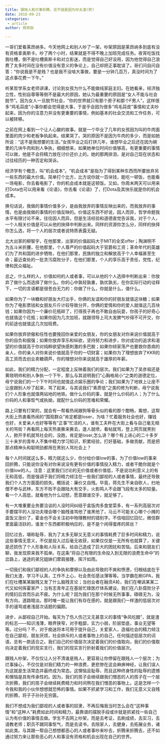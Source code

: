 ```yaml
---
title: 跟贱人和烂事折腾，还不就是因为你太渣(转)
date: 2018-09-23
categories:
 - article
author: 杨奇函

---
```


一哥们爱看莱昂纳多。今天他网上和别人吵了一架，吵架原因是莱昂纳多到底有没有资格拿奥斯卡。吵了两个小时，结果就是不得不晚上加班完成任务。夜宵吃饭找我吐槽，倒不是吐槽奥斯卡和对立影迷，而是觉得自己好没用，因为他觉得自己浪费了太多时间在没有价值没有意义的争论上，自己却把正事耽误了。哥们问自问自答：“你说我是不是贱？也是我不没啥大事做，要是一分钟几百万，真没时间为了这点事花费一下午。”

听某哲学系女老师讲课，讨论到女孩为什么不能做纯家庭主妇。在她看来，经济独立性，性别自尊等等倒不是最大的原因，她认为最重要的原因是“女人不能与社会脱节”。因为女人一旦脱节社会，“你的世界就只有那个房子和那个F男人”，这样很多“鸡毛蒜皮”小事你都会觉得是大事，于是乎会因为很多“鸡毛蒜皮”事情和丈夫吵起来，因为你的注意力并没有更重要的事情，例如基本的社会交流和工作任务，可以被转移。

之前在网上看到一个让人心酸的故事。就是一个毕业了几年的女孩因为叫的牛肉面里面的肉少和老板争执起来。结果哭了。哭的原因不是因为牛肉的多少，而是如她所说：“这不是我想要的生活。”女孩毕业之后打拼几年，谁想毕业之后还在因为碗里的几块牛肉和别人争执，细细想来，如果她单位时间价值够高，有更重要的事情可以做，他是不会将精力放在讨价还价上的。她的那两排泪，是对自己现在状态和过往经历的一种否定和哭诉。

经济学有个概念，叫“机会成本”。“机会成本”是指为了得到某种东西而所要放弃另一些东西的最大价值。简单打个比方，比方说你就一百块钱，能吃一顿饭，也能看一场电影，你去看电影了，你的机会成本就是这顿饭。又如，你周末两天可以用来打Dota也可以用来看《论语》，你去看《论语》了，打Dota及其快乐就是你的机会成本。

换句话说，我做的事情价值多少，是由我放弃的事情反映出来的，而我放弃的事情，也是由我做的事情的价值反映的。价值这东西不好说，因人而异，哲学命题我水平有限讨论不来，往往因人而异。但是生活经验和道德直觉告诉我，对于个人，一个人相关价值是可以从他的抉择中判断出来。同样的资源你怎么分，同样的抉择你怎么选，将一个人的层次或者说特质表露无疑。

北大出家的柳智宇，在他那里，出家的价值起码大于MIT的全奖offer；陶渊明不为五斗米折腰，在他那里，个人尊严的价值起码大于官爵和工资；革命年代的英雄们为了共和国的进步牺牲，在他们那里，民族的独立和解放高于个人幸福甚至生命；最近查处的一批贪污腐败分子，在他们那里，个人的享乐高于责任，党性，纪律和民众福祉。

总之，什么样的人，价值如何的人或者事，可以从他的个人选择中判断出来：你放弃了做什么而选择了做什么。你的心中孰轻孰重，孰优孰劣，在你实际行动的诠释下，一切的言语都是很苍白无力的：你做了什么，你就是什么，值什么。

如果你为了一块糖和好朋友大打出手，你俩的友谊和你的好朋友就值这块糖；如果你为了电影票钱和女朋友斤斤计较导致分开，你俩的爱情和你的爱人就值这几百块钱；如果你因为一个廉价花瓶碎了，打得孩子再也不敢自由玩耍，你孩子的好奇心也就值这个花瓶；如果你因为几次加班，就跟领导上司大发脾气吵得不可开交，你的前途也就值这几次加班费。

如果你放弃骄傲和任性也要挽回你亲爱的女朋友，你的女朋友对你来说价值就高于你的自负和倔强；如果你放弃享乐和纵欲，坚持努力和进步，你对成功的追求和渴望的价值就高于你对纯粹欲望快感刺激的多巴胺；如果你倾家荡产也要救你患病的亲人，你的亲人对你来说价值就高于你的一切财富；如果你为了理想放弃了KKR的高工资而去创业卖糖葫芦，你的理想对你来说就高于雄厚的年薪。

如此，我们的精力分配，一定程度上反映着我们的层次。我们如果为了吴彦祖还是黄晓明帅和别人争执一个下午，那么与其说明我们“心胸格局小”之类的道德定位，毋宁说我们的一个下午时间也就值这点娱乐圈的争论；我们如果为了地铁上让座不让座跟别人吵了起来，骂了起来，与其说我们“素质低”之类的修为判断，毋宁说我们个人形象也就值两站地的地铁。做什么价码的事，就是什么价码的人；为了什么价码的人和事怄气或执拗，就配什么价码的苦难和荣耀。

路上只要有打架的，就会有一帮看热闹跟狗等骨头似的看的那个酣畅，甭想，这帮大街上热衷看热闹的“围观群众”肯定都是loser，为啥？忙着服务社会也好，赚钱也好，关爱亲人也好等等有“正事”忙活的人，谁有工夫杵在大街上看与自己毫无相关的骂街？再看网上每天热衷撕来撕去，逢人就喷，看帖就骂，登上网页就黑别人，掀开手机就骂社会的，没跑，肯定是loser,怎么讲？哪个有上进心的二十多岁三十来岁的青年人不集中精力学习知识，积累经验，打好基础，多做贡献，而是把那点精神头和聪明劲都用在黑别人骂社会上？

每个人时间就这么多，精力就这么少，你分给价值low的事，为了价值low的事来回折腾，只能说你没有对你来说没有更有价值的事情投入精力，或者干脆你就是个价值low的人。注意：这里我们讨论的无价值或者价值低，不是说功利意义上的有无和高低，而是强调于我们将精力倾注在一些我们鄙视的人或者事情，最终还导致我们个人方方面面的损失。概括说：廉价又自残。毕竟，蒋先生不亲自砍人，扫地僧不参与武林，东方不败不会跟陆大有交手，火影鸣人不会跟飞段有太多的较量。看一个人高低，就看他为什么动怒，愿意跟谁交手，就足够了。

有一大堆重要业务要洽谈的人没时间纠结于盒饭肉多食堂菜多，有一系列高层次对手要摆平的人没功夫理会哪个脑残谁骂他了谁黑他了，马云不可能关心哪个小摊的盒饭又涨价了，霍金也不会关注初中物理教材的错别字。不信咱回忆回忆，微信群里面最活跃的，谁发个东西都积极响应的，是不是个闲得蛋疼的屌丝？

回忆过去，堪称耻辱，我为了太多无聊又无意义的事情耗费了巨多时间和精力，说这些事情无意义，不仅是投入过后毫无收获，如果仅仅是一无所有也就算了，关键是还损伤了个人形象和人际关系，给自己造成了巨大的困扰和苦恼。后来和朋友们聊，我发现原来我不孤单。在这条“将自己有限的生命投入到无限的浪费生命中”的岔路上，迷途的弟兄姐妹们摩肩接踵，挥汗如雨。

一切我们和我们鄙视的人的争执和摩擦以及由此导致的不爽和愤懑，归根结底在于我们太渣，学习不认真，工作不上心，社会责任感淡薄等等。当学霸在刷GPA，我们在吐槽某某脑残又发了什么脑残言论；当创业者在融资A轮，我们在嘲讽某某二代又如何挥霍家产；当有志青年正在基层忙碌医疗体系建设，我们在八卦腐败分子的情妇后宫而乐此不疲。为什么呢？因为我们在那个时候无所事事，碌碌无为，没有方向，道路暗淡。那时唯一能让我们有存在感的，就是跟我们一样渣的低层次对手的谩骂或者浅层次话题的偏颇。

进步，从鄙视自己开始。每天为了伤人伤己又无甚意义的事情“争风吃醋”，就是渣的标志——知识浅薄，眼界狭窄，对手粗鄙，实力小弱，阶层垫底，事业无望等等。过分吗？不，对于痴迷将本可用于提升自己，关爱家人，造福社会的精力倾注在自己鄙视，朋友厌烦，社会排斥的人或者事物上的自己，任何描述低层次的词语，总有一款适合之。我们自己的价值层次决定着我们的价值取向，我们的价值取向决定着我们的现实言行，我们的现实言行折射着我们的价值层次。

跟贱人吵架，不仅仅让人分不清谁是贱人，更容易让你停留在跟贱人一个层次；为烂事操心，不仅仅是对我们精力的一种浪费，更悲惨在这会麻痹神经，让我们误人为这就是生活常态并最终成为常态。这懊恼且耻辱，而且这种终身性的耻辱的遗憾和懊恼是具有传承性的。因为，我们的孩子会继续跟我们憎恶的人的孩子在一个层次折腾，我们的孩子会继续耗费精力和时间熬在我们憎恶的事物上。这是怎样一个令我和我的小伙伴想想就恐怖的事情。如果不抓紧学习和工作，我们无意义又自残的折腾，将子子孙孙无穷匮。

我们不想成为我们鄙视的人或者事的奴隶，不再后悔我当时怎么会在“这种事情”和“这种人”耗费如此时间和精力，最靠谱的摆脱手段或许就是抓紧找一些自己认为有价值的事情去做。学生不去网上吵架，而是去考证，去刷成绩，去实习，去请教老师；职员不跟同事怄气，而是去读书，去陪家人，去健身，去拓展业务，诸如此类。与其跟一帮自己想想都恶心的人或者事吵来吵去，折腾来折腾去，还不如通过努力来让那些恶心的人和事没有资格和机会出现在自己的世界。